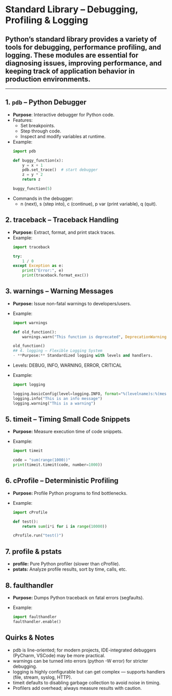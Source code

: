 # Standard Library – Debugging, Profiling & Logging

## Python’s standard library provides a variety of tools for **debugging, performance profiling, and logging**. These modules are essential for diagnosing issues, improving performance, and keeping track of application behavior in production environments.

---

## 1. `pdb` – Python Debugger
- **Purpose**: Interactive debugger for Python code.
- Features:
  - Set breakpoints.
  - Step through code.
  - Inspect and modify variables at runtime.
- Example:
  ```python
  import pdb

  def buggy_function(x):
      y = x + 1
      pdb.set_trace()  # start debugger
      z = y * 2
      return z

  buggy_function(5)

- Commands in the debugger:
  - n (next), s (step into), c (continue), p var (print variable), q (quit).

## 2. traceback – Traceback Handling
- **Purpose:** Extract, format, and print stack traces.
- Example:
  ```python
  import traceback

  try:
      1 / 0
  except Exception as e:
      print("Error:", e)
      print(traceback.format_exc())

## 3. warnings – Warning Messages
- **Purpose:** Issue non-fatal warnings to developers/users.

- Example:

  ```python
  import warnings

  def old_function():
      warnings.warn("This function is deprecated", DeprecationWarning)

  old_function()
  ## 4. logging – Flexible Logging System
  - **Purpose:** Standardized logging with levels and handlers.
- Levels: DEBUG, INFO, WARNING, ERROR, CRITICAL
- Example:
  ```python
  import logging

  logging.basicConfig(level=logging.INFO, format="%(levelname)s:%(message)s")
  logging.info("This is an info message")
  logging.warning("This is a warning")

## 5. timeit – Timing Small Code Snippets
- **Purpose:** Measure execution time of code snippets.

- Example:

  ```python
  import timeit

  code = "sum(range(1000))"
  print(timeit.timeit(code, number=1000))

## 6. cProfile – Deterministic Profiling
- **Purpose:** Profile Python programs to find bottlenecks.

- Example:
  ```python
  import cProfile

  def test():
      return sum(i*i for i in range(10000))

  cProfile.run("test()")

## 7. profile & pstats
- **profile:** Pure Python profiler (slower than cProfile).
- **pstats:** Analyze profile results, sort by time, calls, etc.

## 8. faulthandler
- **Purpose:** Dumps Python traceback on fatal errors (segfaults).

- Example:

  ```python
  import faulthandler
  faulthandler.enable()

## Quirks & Notes
- pdb is line-oriented; for modern projects, IDE-integrated debuggers (PyCharm, VSCode) may be more practical.
- warnings can be turned into errors (python -W error) for stricter debugging.
- logging is highly configurable but can get complex — supports handlers (file, stream, syslog, HTTP).
- timeit defaults to disabling garbage collection to avoid noise in timing.
- Profilers add overhead; always measure results with caution.